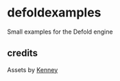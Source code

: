 # defoldexamples
Small examples for the Defold engine

## credits
Assets by [Kenney](http://www.kenney.nl)
